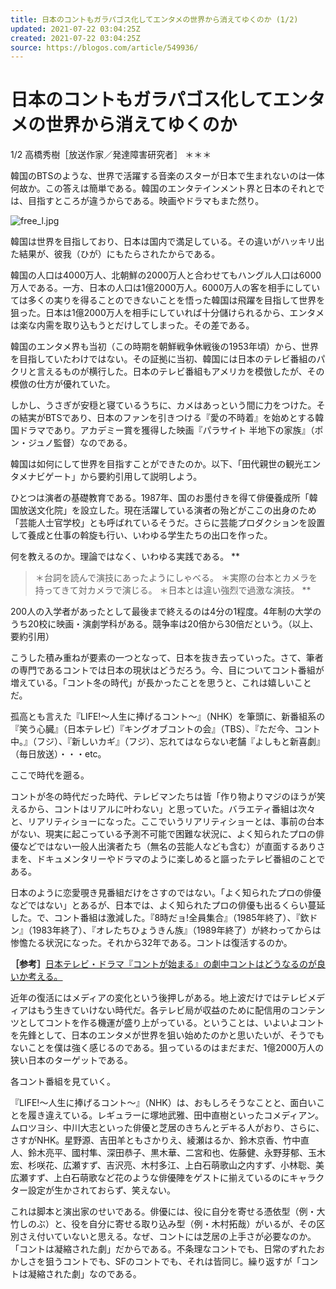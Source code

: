 ```yaml
---
title: 日本のコントもガラパゴス化してエンタメの世界から消えてゆくのか (1/2)
updated: 2021-07-22 03:04:25Z
created: 2021-07-22 03:04:25Z
source: https://blogos.com/article/549936/
---
```


# 日本のコントもガラパゴス化してエンタメの世界から消えてゆくのか

1/2
高橋秀樹［放送作家／発達障害研究者］
＊＊＊

韓国のBTSのような、世界で活躍する音楽のスターが日本で生まれないのは一体何故か。この答えは簡単である。韓国のエンタテインメント界と日本のそれとでは、目指すところが違うからである。映画やドラマもまた然り。

![free_l.jpg](../_resources/free_l-6.jpg)

韓国は世界を目指しており、日本は国内で満足している。その違いがハッキリ出た結果が、彼我（ひが）にもたらされたからである。

韓国の人口は4000万人、北朝鮮の2000万人と合わせてもハングル人口は6000万人である。一方、日本の人口は1億2000万人。6000万人の客を相手にしていては多くの実りを得ることのできないことを悟った韓国は飛躍を目指して世界を狙った。日本は1億2000万人を相手にしていれば十分儲けられるから、エンタメは楽な内需を取り込もうとだけしてしまった。その差である。

韓国のエンタメ界も当初（この時期を朝鮮戦争休戦後の1953年頃）から、世界を目指していたわけではない。その証拠に当初、韓国には日本のテレビ番組のパクリと言えるものが横行した。日本のテレビ番組もアメリカを模倣したが、その模倣の仕方が優れていた。

しかし、うさぎが安穏と寝ているうちに、カメはあっという間に力をつけた。その結実がBTSであり、日本のファンを引きつける『愛の不時着』を始めとする韓国ドラマであり。アカデミー賞を獲得した映画『パラサイト 半地下の家族』（ポン・ジュノ監督）なのである。

韓国は如何にして世界を目指すことができたのか。以下、「田代親世の観光エンタメナビゲート」から要約引用して説明しよう。

ひとつは演者の基礎教育である。1987年、国のお墨付きを得て俳優養成所「韓国放送文化院」を設立した。現在活躍している演者の殆どがここの出身のため「芸能人士官学校」とも呼ばれているそうだ。さらに芸能プロダクションを設置して養成と仕事の斡旋も行い、いわゆる学生たちの出口を作った。

何を教えるのか。理論ではなく、いわゆる実践である。
**
> ＊台詞を読んで演技にあったようにしゃべる。
> ＊実際の台本とカメラを持ってきて対カメラで演じる。
> ＊日本とは違い強烈で過激な演技。
**

200人の入学者があったとして最後まで終えるのは4分の1程度。4年制の大学のうち20校に映画・演劇学科がある。競争率は20倍から30倍だという。（以上、要約引用）

こうした積み重ねが要素の一つとなって、日本を抜き去っていった。さて、筆者の専門であるコントでは日本の現状はどうだろう。今、目についてコント番組が増えている。「コント冬の時代」が長かったことを思うと、これは嬉しいことだ。

孤高とも言えた『LIFE!〜人生に捧げるコント〜』（NHK）を筆頭に、新番組系の『笑う心臓』（日本テレビ）『キングオブコントの会』（TBS）、『ただ今、コント中。』（フジ）、『新しいカギ』（フジ）、忘れてはならない老舗『よしもと新喜劇』（毎日放送）・・・etc。

ここで時代を遡る。

コントが冬の時代だった時代、テレビマンたちは皆「作り物よりマジのほうが笑えるから、コントはリアルに叶わない」と思っていた。バラエティ番組は次々と、リアリティショーになった。ここでいうリアリティショーとは、事前の台本がない、現実に起こっている予測不可能で困難な状況に、よく知られたプロの俳優などではない一般人出演者たち（無名の芸能人なども含む）が直面するありさまを、ドキュメンタリーやドラマのように楽しめると謳ったテレビ番組のことである。

日本のように恋愛覗き見番組だけをさすのではない。「よく知られたプロの俳優などではない」とあるが、日本では、よく知られたプロの俳優も出るくらい蔓延した。で、コント番組は激減した。『8時だョ!全員集合』（1985年終了）、『欽ドン』（1983年終了）、『オレたちひょうきん族』（1989年終了）が終わってからは惨憺たる状況になった。それから32年である。コントは復活するのか。

**［参考］**[日本テレビ・ドラマ『コントが始まる』の劇中コントはどうなるのが良いか考える。](http://mediagong.jp/?p=31982)

近年の復活にはメディアの変化という後押しがある。地上波だけではテレビメディアはもう生きていけない時代だ。各テレビ局が収益のために配信用のコンテンツとしてコントを作る機運が盛り上がっている。ということは、いよいよコントを先鋒として、日本のエンタメが世界を狙い始めたのかと思いたいが、そうでもないことを僕は強く感じるのである。狙っているのはまだまだ、1億2000万人の狭い日本のターゲットである。

各コント番組を見ていく。

『LIFE!〜人生に捧げるコント〜』（NHK）は、おもしろそうなことと、面白いことを履き違えている。レギュラーに塚地武雅、田中直樹といったコメディアン。ムロツヨシ、中川大志といった俳優と芝居のきちんとデキる人がおり、さらに、さすがNHK。星野源、吉田羊ともさかりえ、綾瀬はるか、鈴木京香、竹中直人、鈴木亮平、國村隼、深田恭子、黒木華、二宮和也、佐藤健、永野芽郁、玉木宏、杉咲花、広瀬すず、吉沢亮、木村多江、上白石萌歌山之内すず、小林聡、美広瀬すず、上白石萌歌など花のような俳優陣をゲストに揃えているのにキャラクター設定が生かされておらず、笑えない。

これは脚本と演出家のせいである。俳優には、役に自分を寄せる憑依型（例・大竹しのぶ）と、役を自分に寄せる取り込み型（例・木村拓哉）がいるが、その区別さえ付いていないと思える。なぜ、コントには芝居の上手さが必要なのか。「コントは凝縮された劇」だからである。不条理なコントでも、日常のずれたおかしさを狙うコントでも、SFのコントでも、それは皆同じ。繰り返すが「コントは凝縮された劇」なのである。